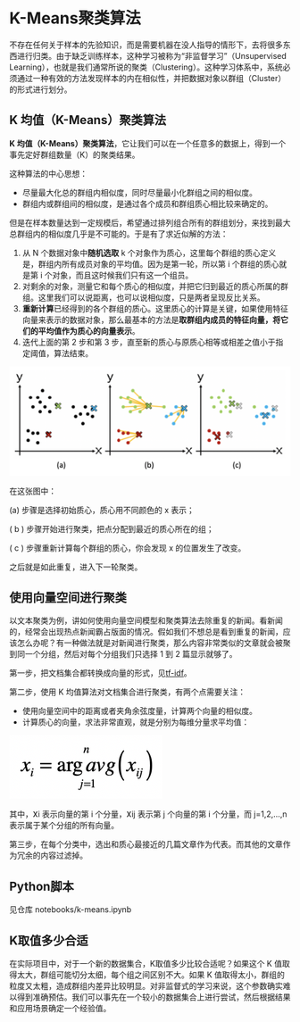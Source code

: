 # K-Means聚类算法

不存在任何关于样本的先验知识，而是需要机器在没人指导的情形下，去将很多东西进行归类。由于缺乏训练样本，这种学习被称为“非监督学习”（Unsupervised Learning），也就是我们通常所说的聚类（Clustering）。这种学习体系中，系统必须通过一种有效的方法发现样本的内在相似性，并把数据对象以群组（Cluster）的形式进行划分。

## K 均值（K-Means）聚类算法

**K 均值（K-Means）聚类算法**，它让我们可以在一个任意多的数据上，得到一个事先定好群组数量（K）的聚类结果。

这种算法的中心思想：

* 尽量最大化总的群组内相似度，同时尽量最小化群组之间的相似度。
* 群组内或群组间的相似度，是通过各个成员和群组质心相比较来确定的。

但是在样本数量达到一定规模后，希望通过排列组合所有的群组划分，来找到最大总群组内的相似度几乎是不可能的。于是有了求近似解的方法：

1. 从 N 个数据对象中**随机选取** k 个对象作为质心，这里每个群组的质心定义是，群组内所有成员对象的平均值。因为是第一轮，所以第 i 个群组的质心就是第 i 个对象，而且这时候我们只有这一个组员。
2. 对剩余的对象，测量它和每个质心的相似度，并把它归到最近的质心所属的群组。这里我们可以说距离，也可以说相似度，只是两者呈现反比关系。
3. **重新计算**已经得到的各个群组的质心。这里质心的计算是关键，如果使用特征向量来表示的数据对象，那么最基本的方法是**取群组内成员的特征向量，将它们的平均值作为质心的向量表示**。
4. 迭代上面的第 2 步和第 3 步，直至新的质心与原质心相等或相差之值小于指定阈值，算法结束。

![](k-means/graph.webp)

在这张图中：

(a) 步骤是选择初始质心，质心用不同颜色的 x 表示；

( b ) 步骤开始进行聚类，把点分配到最近的质心所在的组；

( c ) 步骤重新计算每个群组的质心，你会发现 x 的位置发生了改变。

之后就是如此重复，进入下一轮聚类。

## 使用向量空间进行聚类

以文本聚类为例，讲如何使用向量空间模型和聚类算法去除重复的新闻。看新闻的，经常会出现热点新闻霸占版面的情况。假如我们不想总是看到重复的新闻，应该怎么办呢？有一种做法就是对新闻进行聚类，那么内容非常类似的文章就会被聚到同一个分组，然后对每个分组我们只选择 1 到 2 篇显示就够了。

第一步，把文档集合都转换成向量的形式，见[tf-idf](linear_algebra/tf-idf)。

第二步，使用 K 均值算法对文档集合进行聚类，有两个点需要关注：

* 使用向量空间中的距离或者夹角余弦度量，计算两个向量的相似度。
* 计算质心的向量，求法非常直观，就是分别为每维分量求平均值：

![](k-means/mean-vector.webp)

其中，<big>x</big>i 表示向量的第 i 个分量，<big>x</big>ij 表示第 j 个向量的第 i 个分量，而 j=1,2,…,n 表示属于某个分组的所有向量。

第三步，在每个分类中，选出和质心最接近的几篇文章作为代表。而其他的文章作为冗余的内容过滤掉。

## Python脚本

见仓库 notebooks/k-means.ipynb

## K取值多少合适

在实际项目中，对于一个新的数据集合，K取值多少比较合适呢？如果这个 K 值取得太大，群组可能切分太细，每个组之间区别不大。如果 K 值取得太小，群组的粒度又太粗，造成群组内差异比较明显。对非监督式的学习来说，这个参数确实难以得到准确预估。我们可以事先在一个较小的数据集合上进行尝试，然后根据结果和应用场景确定一个经验值。
